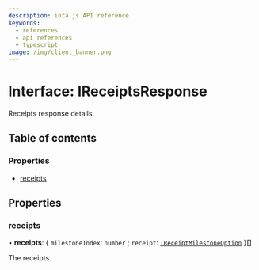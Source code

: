 ```yaml
---
description: iota.js API reference
keywords:
  - references
  - api references
  - typescript
image: /img/client_banner.png
---
```


# Interface: IReceiptsResponse

Receipts response details.

## Table of contents

### Properties

- [receipts](IReceiptsResponse.md#receipts)

## Properties

### receipts

• **receipts**: { `milestoneIndex`: `number` ; `receipt`: [`IReceiptMilestoneOption`](IReceiptMilestoneOption.md) }[]

The receipts.
